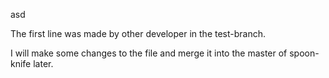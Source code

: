 asd

The first line was made by other developer in the test-branch.

I will make some changes to the file and merge it into the master of spoon-knife later.
